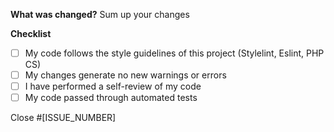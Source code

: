 **What was changed?**
Sum up your changes

**Checklist**
- [ ] My code follows the style guidelines of this project (Stylelint, Eslint, PHP CS)
- [ ] My changes generate no new warnings or errors
- [ ] I have performed a self-review of my code
- [ ] My code passed through automated tests

Close #[ISSUE_NUMBER]
